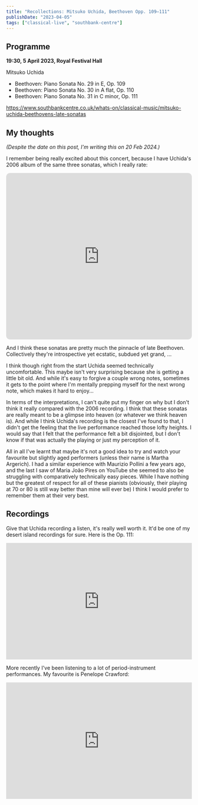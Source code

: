 ```yaml
---
title: "Recollections: Mitsuko Uchida, Beethoven Opp. 109–111"
publishDate: "2023-04-05"
tags: ["classical-live", "southbank-centre"]
---
```


## Programme

**19:30, 5 April 2023, Royal Festival Hall**

Mitsuko Uchida

- Beethoven: Piano Sonata No. 29 in E, Op. 109
- Beethoven: Piano Sonata No. 30 in A flat, Op. 110
- Beethoven: Piano Sonata No. 31 in C minor, Op. 111

https://www.southbankcentre.co.uk/whats-on/classical-music/mitsuko-uchida-beethovens-late-sonatas

## My thoughts

*(Despite the date on this post, I'm writing this on 20 Feb 2024.)*

I remember being really excited about this concert, because I have Uchida's 2006 album of the same three sonatas, which I really rate:

<iframe allow="autoplay *; encrypted-media *; fullscreen *; clipboard-write" frameborder="0" height="450" style="width:100%;max-width:660px;overflow:hidden;border-radius:10px;" sandbox="allow-forms allow-popups allow-same-origin allow-scripts allow-storage-access-by-user-activation allow-top-navigation-by-user-activation" src="https://embed.music.apple.com/gb/album/beethoven-piano-sonatas-nos-30-31-32/1452507853"></iframe>

And I think these sonatas are pretty much the pinnacle of late Beethoven.
Collectively they're introspective yet ecstatic, subdued yet grand, ...

I think though right from the start Uchida seemed technically uncomfortable.
This maybe isn't very surprising because she is getting a little bit old.
And while it's easy to forgive a couple wrong notes, sometimes it gets to the point where I'm mentally prepping myself for the next wrong note, which makes it hard to enjoy...

In terms of the interpretations, I can't quite put my finger on why but I don't think it really compared with the 2006 recording.
I think that these sonatas are really meant to be a glimpse into heaven (or whatever we think heaven is).
And while I think Uchida's recording is the closest I've found to that, I didn't get the feeling that the live performance reached those lofty heights.
I would say that I felt that the performance felt a bit disjointed, but I don't know if that was actually the playing or just my perception of it.

All in all I've learnt that maybe it's not a good idea to try and watch your favourite but slightly aged performers (unless their name is Martha Argerich).
I had a similar experience with Maurizio Pollini a few years ago, and the last I saw of Maria João Pires on YouTube she seemed to also be struggling with comparatively technically easy pieces.
While I have nothing but the greatest of respect for all of these pianists (obviously, their playing at 70 or 80 is still way better than mine will ever be) I think I would prefer to remember them at their very best.

## Recordings

Give that Uchida recording a listen, it's really well worth it.
It'd be one of my desert island recordings for sure.
Here is the Op. 111:

<iframe width="100%" height="315" src="https://www.youtube.com/embed/WGg9cE-ceso?si=_F88BM58F_L-VKjv" title="YouTube video player" frameborder="0" allow="accelerometer; autoplay; clipboard-write; encrypted-media; gyroscope; picture-in-picture; web-share" allowfullscreen></iframe>

More recently I've been listening to a lot of period-instrument performances.
My favourite is Penelope Crawford:

<iframe width="100%" height="315" src="https://www.youtube.com/embed/videoseries?si=lHcYBOlZbTvKQbJT&amp;list=OLAK5uy_mqDZuNNKEKsAj1epv0MOcOrXgTxdxffo4" title="YouTube video player" frameborder="0" allow="accelerometer; autoplay; clipboard-write; encrypted-media; gyroscope; picture-in-picture; web-share" allowfullscreen></iframe>
